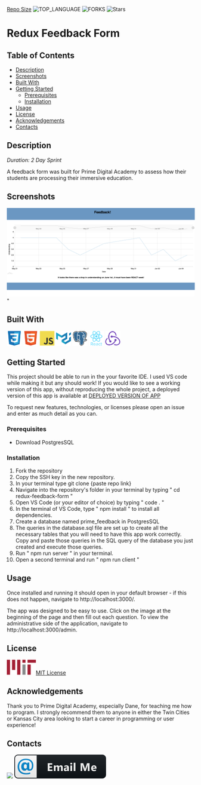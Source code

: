 [Repo Size](https://img.shields.io/github/languages/code-size/mmettille/redux-feedback-form.svg?style=for-the-badge) ![TOP_LANGUAGE](https://img.shields.io/github/languages/top/mmettille/redux-feedback-form.svg?style=for-the-badge) ![FORKS](https://img.shields.io/github/forks/mmettille/redux-feedback-form.svg?style=for-the-badge&social) ![Stars](https://img.shields.io/github/stars/mmettille/redux-feedback-form.svg?style=for-the-badge)
    
# Redux Feedback Form

## Table of Contents

- [Description](#description)
- [Screenshots](#screenshots)
- [Built With](#built-with)
- [Getting Started](#getting-started)
  - [Prerequisites](#prerequisites)
  - [Installation](#installation)
- [Usage](#usage)
- [License](#license)
- [Acknowledgements](#acknowledgements)
- [Contacts](#contacts)

## Description

_Duration: 2 Day Sprint_

A feedback form was built for Prime Digital Academy to assess how their students are processing their immersive education.

## Screenshots

<img src="./understanding-graph.png" />"

## Built With

<a href="https://www.w3schools.com/w3css/defaulT.asp"><img src="https://raw.githubusercontent.com/devicons/devicon/master/icons/css3/css3-original.svg" height="40px" width="40px" /></a>
<a href="https://www.w3schools.com/html/"><img src="https://raw.githubusercontent.com/devicons/devicon/master/icons/html5/html5-original.svg" height="40px" width="40px" /></a>
<a href="https://www.w3schools.com/js/default.asp"><img src="https://raw.githubusercontent.com/devicons/devicon/master/icons/javascript/javascript-original.svg" height="40px" width="40px" /></a>
<a href="https://material-ui.com/"><img src="https://raw.githubusercontent.com/devicons/devicon/master/icons/materialui/materialui-original.svg" height="40px" width="40px" /></a>
<a href="https://www.postgresql.org/"><img src="https://raw.githubusercontent.com/devicons/devicon/master/icons/postgresql/postgresql-original.svg" height="40px" width="40px" /></a>
<a href="https://reactjs.org/"><img src="https://raw.githubusercontent.com/devicons/devicon/master/icons/react/react-original-wordmark.svg" height="40px" width="40px" /></a>
<a href="https://redux.js.org/"><img src="https://raw.githubusercontent.com/devicons/devicon/master/icons/redux/redux-original.svg" height="40px" width="40px" /></a>

## Getting Started

This project should be able to run in the your favorite IDE. I used VS code while making it but any should work! If you would like to see a working version of this app, without reproducing the whole project, a deployed version of this app is available at [DEPLOYED VERSION OF APP](https://mmettille-feedback-form.herokuapp.com/#/)

To request new features, technologies, or licenses please open an issue and enter as much detail as you can.

### Prerequisites

- Download PostgresSQL

### Installation

1. Fork the repository
2. Copy the SSH key in the new repository.
3. In your terminal type git clone {paste repo link}
4. Navigate into the repository's folder in your terminal by typing " cd redux-feedback-form "
5. Open VS Code (or your editor of choice) by typing " code . "
6. In the terminal of VS Code, type " npm install " to install all dependencies.
7. Create a database named prime_feedback in PostgresSQL
8. The queries in the database.sql file are set up to create all the necessary tables that you will need to have this app work correctly. Copy and paste those queries in the SQL query of the database you just created and execute those queries.
9. Run " npm run server " in your terminal.
10. Open a second terminal and run " npm run client "

## Usage

Once installed and running it should open in your default browser - if this does not happen, navigate to http://localhost:3000/.

The app was designed to be easy to use. Click on the image at the beginning of the page and then fill out each question.
To view the administrative side of the application, navigate to http://localhost:3000/admin.


## License

<a href="https://choosealicense.com/licenses/mit/"><img src="https://raw.githubusercontent.com/johnturner4004/readme-generator/master/src/components/assets/images/mit.svg" height=40 />MIT License</a>
## Acknowledgements

Thank you to Prime Digital Academy, especially Dane, for teaching me how to program. I strongly recommend them to anyone in either the Twin Cities or Kansas City area looking to start a career in programming or user experience!

## Contacts

<a href="https://www.linkedin.com/in/https://www.linkedin.com/in/mary-mettille-9220601a1/"><img src="https://img.shields.io/badge/LinkedIn-0077B5?style=for-the-badge&logo=linkedin&logoColor=white" /></a>  <a href="mailto:mary.mettille.brist@gmail.com"><img src=https://raw.githubusercontent.com/johnturner4004/readme-generator/master/src/components/assets/images/email_me_button_icon_151852.svg /></a>
